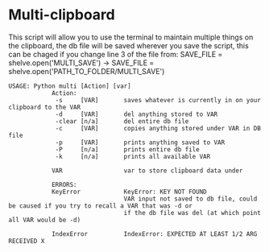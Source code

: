 # Multi-clipboard

<see usage below>
  
This script will allow you to use the terminal to maintain multiple things on the clipboard, the db file will be saved wherever you save the script, this can be chaged if you change line 3 of the file from:
    SAVE_FILE = shelve.open('MULTI_SAVE') -> SAVE_FILE = shelve.open('PATH_TO_FOLDER/MULTI_SAVE')




```
USAGE: Python multi [Action] [var]
            Action:
             -s     [VAR]       saves whatever is currently in on your clipboard to the VAR
             -d     [VAR]       del anything stored to VAR
             -clear [n/a]       del entire db file
             -c     [VAR]       copies anything stored under VAR in DB file
             -p     [VAR]       prints anything saved to VAR
             -P     [n/a]       prints entire db file
             -k     [n/a]       prints all available VAR

            VAR                 var to store clipboard data under

            ERRORS:
            KeyError            KeyError: KEY NOT FOUND
                                VAR input not saved to db file, could be caused if you try to recall a VAR that was -d or
                                if the db file was del (at which point all VAR would be -d)

            IndexError          IndexError: EXPECTED AT LEAST 1/2 ARG RECEIVED X
